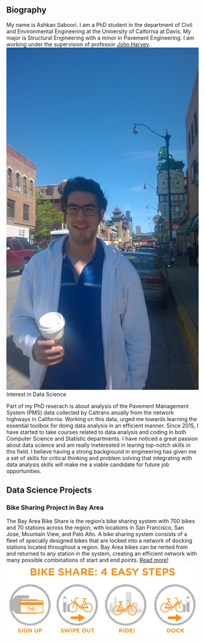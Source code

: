 ## Biography
<div class="group>"
<div class="left">
My name is Ashkan Saboori. I am a PhD student in the department of Civil and Environmental Engineering at the University of Calfornia at Davis. My major is Structural Engineering with a minor in Pavement Engineering. I am working under the supervision of professor <a href=" https://faculty.engineering.ucdavis.edu/harvey/">John Harvey</a>.
</div>
<div class="right">
<img src="https://github.com/AshkanSaboori/AshkanSaboori.github.io/blob/master/Pirctures/1.jpg?raw=true">
</div>
<div class="end-examples"></div>
<div class="group"
## Educational Background
- **PhD** in Civil Engineering with an emphasis on Structural Mechanics, The University of California, Davis, California, 2015-present
- **MS** in Civil Engineering with an emphasis on Structural Mechanics, North Dakota State University, Fargo, North Dakota, 2012-2015
- **BS** in Civil Engineering, Mashhad, Iran, 2007-2012

## Interest in Data Science
Part of my PhD reserach is about analysis of the Pavement Management System (PMS) data collected by Caltrans anually from the network highways in California. Working on this data, urged me towards learning the essential toolbox for doing data analysis in an efficient manner. Since 2015, I have started to take courses related to data analysis and coding in both Computer Science and Statistic departments. I have noticed a great passion about data science and am really ineterested in learing top-notch skills in this field. I believe having a strong background in engineering has given me a set of skills for critical thinking and problem solving that integrating with data analysis skills will make me a viable candidate for future job opportunities. 

## Data Science Projects
### Bike Sharing Project in Bay Area
The Bay Area Bike Share is the region’s bike sharing system with 700 bikes and 70 stations across the region, with locations in San Francisco, San Jose, Mountain View, and Palo Alto. A bike sharing system consists of a fleet of specially designed bikes that are locked into a network of docking stations located throughout a region. Bay Area bikes can be rented from and returned to any station in the system, creating an efficient network with many possible combinations of start and end points. <a href = "https://akimbekov.github.io/Insight-into-bike-sharing-in-Bay-Area/">Read more!</a>
<img src="https://raw.githubusercontent.com/AshkanSaboori/AshkanSaboori.github.io/master/Pirctures/BikeShare-diagram.jpg">
<script src="https://gist.github.com/akimbekov/1795862beb9cc8ce286da3e3f45e3495.js"></script>
